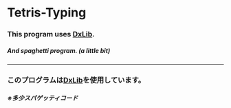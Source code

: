 # Tetris-Typing
### This program uses [DxLib](https://dxlib.xsrv.jp/).
##### And spaghetti program. (**a little bit**)


-----
### このプログラムは[DxLib](https://dxlib.xsrv.jp/)を使用しています。
##### ※多少スパゲッティコード
